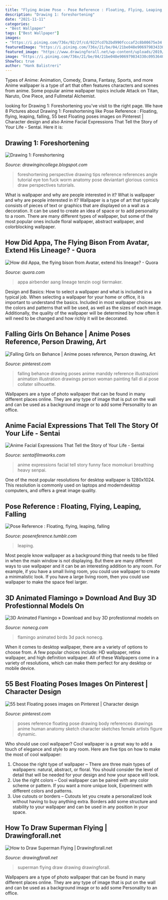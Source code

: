 ```yaml
---
title: "Flying Anime Pose - Pose Reference : Floating, Flying, Leaping, Falling"
description: "Drawing 1: foreshortening"
date: "2021-11-11"
categories:
- "Best Wallpaper"
tags: ["Best Wallpaper"]
images:
- "https://i.pinimg.com/736x/92/2f/cd/922fcd7b2bd990fcccaf2c8b00675e34.jpg"
featuredImage: "https://i.pinimg.com/736x/21/be/04/21be048e906979834330c09536403734--pose-reference-poses.jpg"
featured_image: "https://www.drawingforall.net/wp-content/uploads/2019/04/How-to-draw-Superman-flying.jpg"
image: "https://i.pinimg.com/736x/21/be/04/21be048e906979834330c09536403734--pose-reference-poses.jpg"
ShowToc: true
author: "Hank Balistreri"
---
```



Types of Anime: Animation, Comedy, Drama, Fantasy, Sports, and more
Anime wallpaper is a type of art that often features characters and scenes from anime. Some popular anime wallpaper topics include Attack on Titan, Naruto, One Piece, and Fullmetal Alchemist.

	

		
looking for Drawing 1: Foreshortening you've visit to the right page. We have 8 Pictures about Drawing 1: Foreshortening like Pose Reference : Floating, flying, leaping, falling, 55 best Floating poses images on Pinterest | Character design and also Anime Facial Expressions That Tell the Story of Your Life - Sentai. Here it is:
		
    
## Drawing 1: Foreshortening

<img loading=lazy src="http://2.bp.blogspot.com/-vgIiba9MmEg/UQhUCWUws2I/AAAAAAAAAgM/XNUgjvYVYgg/s1600/Foreshortening_Tips_by_scruffyronin.jpg" onerror="this.onerror=null;this.src='https://tse2.mm.bing.net/th?id=OIP.o8Mt0mAcLsf_qQRL_ihlpAHaG1&amp;pid=15.1';" alt="Drawing 1: Foreshortening">

_Source: drawingincollege.blogspot.com_

>foreshortening perspective drawing tips reference references angle tutorial eye ton fuck worm anatomy pose deviantart glorious comics draw perspectives tutorials. 

	

What is wallpaper and why are people interested in it?
What is wallpaper and why are people interested in it?
Wallpaper is a type of art that typically consists of pieces of text or graphics that are displayed on a wall as a decoration. It can be used to create an idea of space or to add personality to a room. There are many different types of wallpaper, but some of the most popular ones include floral wallpaper, abstract wallpaper, and colorblocking wallpaper.

    
## How Did Appa, The Flying Bison From Avatar, Extend His Lineage? - Quora

<img loading=lazy src="https://qph.fs.quoracdn.net/main-qimg-3d8b6e1793b6ea90a5dacad18cea1b5a" onerror="this.onerror=null;this.src='https://tse4.mm.bing.net/th?id=OIP.PYtuF5O26pCl2srRjOobWgHaG3&amp;pid=15.1';" alt="How did Appa, the flying bison from Avatar, extend his lineage? - Quora">

_Source: quora.com_

>appa airbender aang lineage tenzin oogi tiermaker. 

	

Design and Basics: How to select a wallpaper and what is included in a typical job.
When selecting a wallpaper for your home or office, it is important to understand the basics. Included in most wallpaper choices are the colors and patterns that will be used, as well as the sizes of each image. Additionally, the quality of the wallpaper will be determined by how often it will need to be changed and how richly it will be decorated.

    
## Falling Girls On Behance | Anime Poses Reference, Person Drawing, Art

<img loading=lazy src="https://i.pinimg.com/736x/92/2f/cd/922fcd7b2bd990fcccaf2c8b00675e34.jpg" onerror="this.onerror=null;this.src='https://tse1.mm.bing.net/th?id=OIP.jNi0-JayJTsuRQUsP3NmBAHaHa&amp;pid=15.1';" alt="Falling Girls on Behance | Anime poses reference, Person drawing, Art">

_Source: pinterest.com_

>falling behance drawing poses anime manddy reference illustrazioni animation illustration drawings person woman painting fall di al pose collater silhouette. 

	



Wallpapers are a type of photo wallpaper that can be found in many different places online. They are any type of image that is put on the wall and can be used as a background image or to add some Personality to an office.

    
## Anime Facial Expressions That Tell The Story Of Your Life - Sentai

<img loading=lazy src="https://d1a2e1vehwcxq9.cloudfront.net/news/2017/05/funny-anime-facial-expressions-momokuri.jpg" onerror="this.onerror=null;this.src='https://tse4.mm.bing.net/th?id=OIP.4UOocjp1CYAbnEUm4NrD_gHaEK&amp;pid=15.1';" alt="Anime Facial Expressions That Tell the Story of Your Life - Sentai">

_Source: sentaifilmworks.com_

>anime expressions facial tell story funny face momokuri breathing heavy senpai. 

	

One of the most popular resolutions for desktop wallpaper is 1280x1024. This resolution is commonly used on laptops and moderndesktop computers, and offers a great image quality.

    
## Pose Reference : Floating, Flying, Leaping, Falling

<img loading=lazy src="https://64.media.tumblr.com/bcbb858f35d1fceb6f635eee1a7481c1/tumblr_o2s78xFb1n1usw5e0o5_1280.jpg" onerror="this.onerror=null;this.src='https://tse1.mm.bing.net/th?id=OIP.poOw_tUYTQKKETYV2p6jvgHaJR&amp;pid=15.1';" alt="Pose Reference : Floating, flying, leaping, falling">

_Source: posereference.tumblr.com_

>leaping. 

	

Most people know wallpaper as a background thing that needs to be filled in when the main window is not displaying. But there are many different ways to use wallpaper and it can be an interesting addition to any room. For example, if you have a small living room, you could use wallpaper to create a minimalistic look. If you have a large living room, then you could use wallpaper to make the space feel larger.

    
## 3D Animated Flamingo » Download And Buy 3D Profestionnal Models On

<img loading=lazy src="https://www.nonecg.com/wp-content/uploads/2011/12/Flamingo_02.jpg" onerror="this.onerror=null;this.src='https://tse4.mm.bing.net/th?id=OIP.qOvpLKTDri9iy0w7UjA9vwAAAA&amp;pid=15.1';" alt="3D Animated Flamingo » Download and buy 3D profestionnal models on">

_Source: nonecg.com_

>flamingo animated birds 3d pack nonecg. 

	

When it comes to desktop wallpaper, there are a variety of options to choose from. A few popular choices include: HD wallpaper, retina wallpaper, and high definition wallpaper. All of these Wallpapers come in a variety of resolutions, which can make them perfect for any desktop or mobile device. 

    
## 55 Best Floating Poses Images On Pinterest | Character Design

<img loading=lazy src="https://i.pinimg.com/736x/21/be/04/21be048e906979834330c09536403734--pose-reference-poses.jpg" onerror="this.onerror=null;this.src='https://tse2.mm.bing.net/th?id=OIP.D-cVTEzc3MPMhRz5n5uX1QHaLR&amp;pid=15.1';" alt="55 best Floating poses images on Pinterest | Character design">

_Source: pinterest.com_

>poses reference floating pose drawing body references drawings anime human anatomy sketch character sketches female artists figure dynamic. 

	

Who should use cool wallpaper?
Cool wallpaper is a great way to add a touch of elegance and style to any room. Here are five tips on how to make the most of cool wallpaper: 
1) Choose the right type of wallpaper – There are three main types of wallpapers: natural, abstract, or floral. You should consider the level of detail that will be needed for your design and how your space will look. 
2) Use the right colors – Cool wallpaper can be paired with any color scheme or pattern. If you want a more unique look, Experiment with different colors and patterns. 
3) Use cutouts or borders – Cutouts let you create a personalized look without having to buy anything extra. Borders add some structure and stability to your wallpaper and can be used in any position in your space.

    
## How To Draw Superman Flying | Drawingforall.net

<img loading=lazy src="https://www.drawingforall.net/wp-content/uploads/2019/04/How-to-draw-Superman-flying.jpg" onerror="this.onerror=null;this.src='https://tse2.mm.bing.net/th?id=OIP.zGk4BmcH0TmnOVNkGvPhqgHaHa&amp;pid=15.1';" alt="How to Draw Superman Flying | Drawingforall.net">

_Source: drawingforall.net_

>superman flying draw drawing drawingforall. 

	



Wallpapers are a type of photo wallpaper that can be found in many different places online. They are any type of image that is put on the wall and can be used as a background image or to add some Personality to an office.


